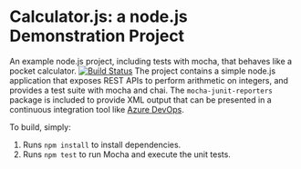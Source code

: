 Calculator.js: a node.js Demonstration Project
==============================================
An example node.js project, including tests with mocha, that behaves like
a pocket calculator.
[![Build Status](https://dev.azure.com/odluser854700/Integrating%20External%20Source%20Control%20with%20Azure%20Pipelines/_apis/build/status/Shena3000.calculator%20(1)?branchName=master)](https://dev.azure.com/odluser854700/Integrating%20External%20Source%20Control%20with%20Azure%20Pipelines/_build/latest?definitionId=2&branchName=master)
The project contains a simple node.js application that exposes REST APIs
to perform arithmetic on integers, and provides a test suite with mocha
and chai.  The `mocha-junit-reporters` package is included to provide XML
output that can be presented in a continuous integration tool like
[Azure DevOps](https://azure.com/devops).

To build, simply:

1. Runs `npm install` to install dependencies.
2. Runs `npm test` to run Mocha and execute the unit tests.

